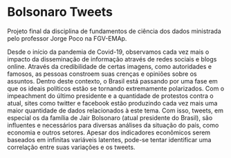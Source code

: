 # Bolsonaro Tweets
Projeto final da disciplina de fundamentos de ciência dos dados ministrada pelo professor Jorge Poco na FGV-EMAp.

Desde o início da pandemia de Covid-19, observamos cada vez mais o impacto da disseminação de informação através de redes sociais e blogs online. Através da credibilidade de certas imagens, como autoridades e famosos, as pessoas constroem suas crenças e opiniões sobre os assuntos.
Dentro deste contexto, o Brasil está passando por uma fase em que os ideais políticos estão se tornando extremamente polarizados. Com o impeachment do último presidente e a quantidade de protestos contra o atual, sites como twitter e facebook estão produzindo cada vez mais uma maior quantidade de dados relacionados à este tema.
Com isso, tweets, em especial os da família de Jair Bolsonaro (atual presidente do Brasil), são influentes e necessários para diversas análises da situação do país, como economia e outros setores. Apesar dos indicadores econômicos serem baseados em infinitas variáveis latentes, pode-se tentar identificar uma correlação entre suas variações e os tweets.